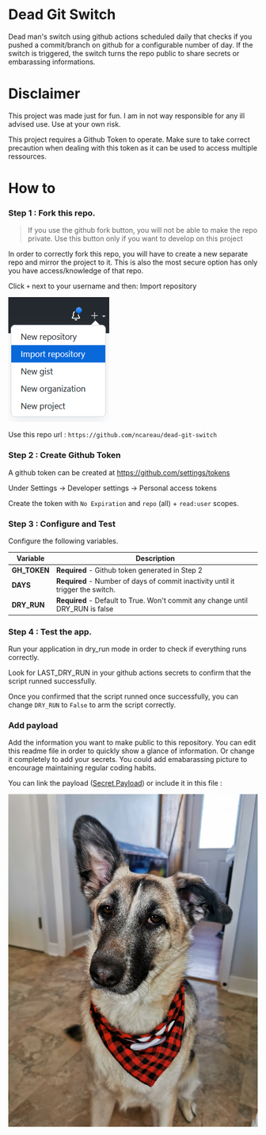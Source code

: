 Dead Git Switch
===

Dead man's switch using github actions scheduled daily that checks if you pushed a commit/branch on github for a configurable number of day. If the switch is triggered, the switch turns the repo public to share secrets or embarassing informations. 

# Disclaimer

This project was made just for fun. I am in not way responsible for any ill advised use. Use at your own risk.

This project requires a Github Token to operate. Make sure to take correct precaution when dealing with this token as it can be used to access multiple ressources.

# How to

### Step 1 : Fork this repo.

> If you use the github fork button, you will not be able to make the repo private. Use this button only if you want to develop on this project

In order to correctly fork this repo, you will have to create a new separate repo and mirror the project to it. This is also the most secure option has only you have access/knowledge of that repo. 

Click `+` next to your username and then: Import repository

![GithubImport](img/github-import.png)

Use this repo url : `https://github.com/ncareau/dead-git-switch`

### Step 2 : Create Github Token

A github token can be created at https://github.com/settings/tokens

Under Settings -> Developer settings -> Personal access tokens

Create the token with `No Expiration` and `repo` (all) + `read:user` scopes.

### Step 3 : Configure and Test

Configure the following variables.


| Variable     | Description |
| ----------- | ----------- |
| **GH_TOKEN**      | **Required** - Github token generated in Step 2 |
| **DAYS**   | **Required** - Number of days of commit inactivity until it trigger the switch. |
| **DRY_RUN** | **Required** - Default to True. Won't commit any change until DRY_RUN is false |

### Step 4 : Test the app. 

Run your application in dry_run mode in order to check if everything runs correctly.

Look for LAST_DRY_RUN in your github actions secrets to confirm that the script runned successfully. 

Once you confirmed that the script runned once successfully, you can change `DRY_RUN` to `False` to arm the script correctly. 

### Add payload
    
Add the information you want to make public to this repository. You can edit this readme file in order to quickly show a glance of information. Or change it completely to add your secrets. You could add emabarassing picture to encourage maintaining regular coding habits.

You can link the payload ([Secret Payload](img/secret_payload.jpg)) or include it in this file :

![Luna](img/secret_payload.jpg)

